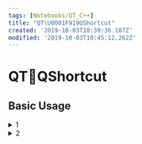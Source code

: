 ```yaml
---
tags: [Notebooks/QT_C++]
title: "QT\U0001F919QShortcut"
created: '2019-10-03T10:39:36.187Z'
modified: '2019-10-03T10:45:12.262Z'
---
```


# QT:call_me_hand:QShortcut

## Basic Usage
<details>
<summary>1</summary>
<markdown>

```cpp
QAction copyAct = new QAction(tr("&Copy"), this);
copyAct->setShortcut(QKeySequence("Ctrl+Shift+F1"));
connect(copyAct, &QAction::triggered, this, &MainWindow::copy);
```

</markdown>
</details>

<details>
<summary>2</summary>
<markdown>

```cpp
QShortcut shortcut = new QShortcut(QKeySequence("Ctrl+Shift+F1"), this);
connect(shortcut, &QShortcut::activated, this, &Mainwindow::copy);
```

</markdown>
</details>
